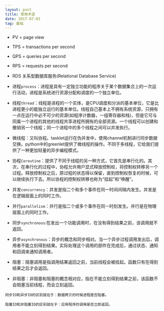 ```yaml
---
layout: post
title: 常用术语
date: 2017-07-03
tag: 基础
---
```


- PV = page view
- TPS = transactions per second
- QPS = queries per second
- RPS = requests per second 
- RDS 关系型数据库服务(Relational Database Service)

- 进程`process`：进程是具有一定独立功能的程序关于某个数据集合上的一次运行活动，进程是系统进行资源分配和调度的一个独立单位。

- 线程`thread`：线程是进程的一个实体，是CPU调度和分派的基本单位，它是比进程更小的能独立运行的基本单位。线程自己基本上不拥有系统资源，只拥有一点在运行中必不可少的资源(如程序计数器，一组寄存器和栈)，但是它可与同属一个进程的其他的线程共享进程所拥有的全部资源。一个线程可以创建和撤销另一个线程；同一个进程中的多个线程之间可以并发执行。

- 微线程：又叫协程。tasklet运行在伪并发中，使用channel机制进行同步数据交换。python中的greenlet提供了微线程的操作。不同于多线程，它给我们提供了一种更加轻量的异步编程模式。

- 协程`Coroutine`：提供了不同于线程的另一种方式，它首先是串行化的。其次，在串行化的过程中，协程允许用户显式释放控制权，将控制权转移另一个过程。释放控制权之后，原过程的状态得以保留，直到控制权恢复的时候，可以继续执行下去。所以协程的控制权转移也称为“挂起”和“唤醒”。

- 并发`concurrency`：并发是指二个和多个事件在同一时间间隔内发生。并发是在逻辑层面上的同时工作。

- 并行`parallelism`：并行是指二个或多个事件在同一时刻发生。并行是在物理层面上的同时工作。

- 同步`synchronous`:在发出一个功能调用时，在没有得到结果之前，该调用就不返回。

- 异步`asynchronous`：异步的概念和同步相对。当一个异步过程调用发出后，调用者不能立刻得到结果。实际处理这个调用的部件在完成后，通过状态、通知和回调来通知调用者。

- 阻塞：阻塞调用是指调用结果返回之前，当前线程会被挂起。函数只有在得到结果之后才会返回。

- 非阻塞：非阻塞和阻塞的概念相对应，指在不能立刻得到结果之前，该函数不会阻塞当前线程，而会立刻返回。

```
同步IO和异步IO的区别就在于：数据拷贝的时候进程是否阻塞。

阻塞IO和非阻塞IO的区别就在于：应用程序的调用是否立即返回。
```

